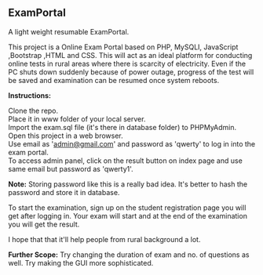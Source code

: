 <h2>ExamPortal</h2>

A light weight resumable ExamPortal.

This project is a Online Exam Portal based on PHP, MySQLI, JavaScript ,Bootstrap ,HTML and CSS.
This will act as an ideal platform for conducting online tests in rural areas where there is scarcity of electricity.
Even if the PC shuts down suddenly because of power outage, progress of the test will be saved and examination can be
resumed once system reboots.


<b>Instructions:</b>

Clone the repo.<br>
Place it in www folder of your local server.<br>
Import the exam.sql file (it's there in database folder) to PHPMyAdmin.<br>
Open this project in a web browser.<br>
Use email as 'admin@gmail.com' and password as 'qwerty' to log in into the exam portal.<br>
To access admin panel, click on the result button on index page and use same email but password as 'qwerty1'.

<b>Note:</b> Storing password like this is a really bad idea. It's better to hash the password and store it in database.

To start the examination, sign up on the student registration page you will get after logging in. Your exam will start and
at the end of the examination you will get the result.

I hope that that it'll help people from rural background a lot.

<b>Further Scope:</b> Try changing the duration of exam and no. of questions as well. Try making the GUI more sophisticated.
